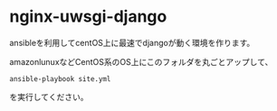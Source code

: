 # nginx-uwsgi-django
ansibleを利用してcentOS上に最速でdjangoが動く環境を作ります。

amazonlunuxなどCentOS系のOS上にこのフォルダを丸ごとアップして、

```
ansible-playbook site.yml
```
を実行してください。
